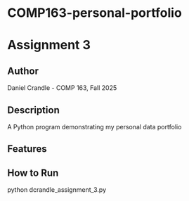 # COMP163-personal-portfolio
# Assignment 3
## Author
Daniel Crandle - COMP 163, Fall 2025
## Description
A Python program demonstrating my personal data portfolio
## Features
## How to Run
python dcrandle_assignment_3.py
